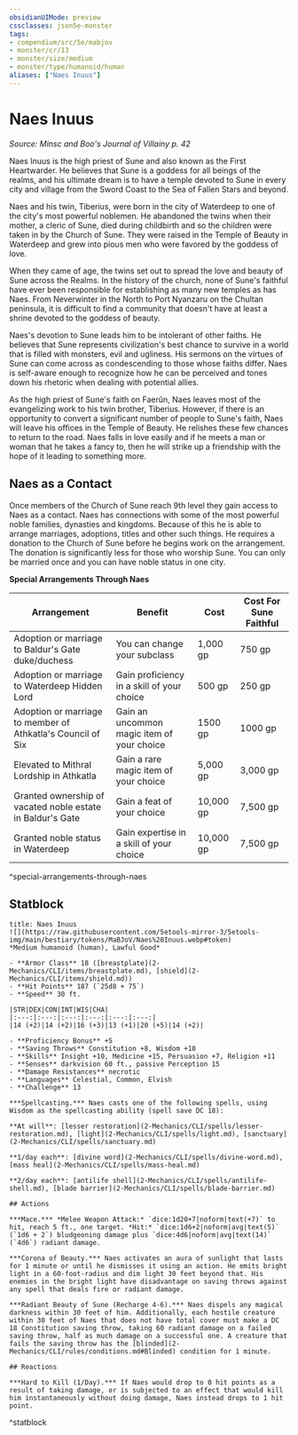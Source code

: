 ```yaml
---
obsidianUIMode: preview
cssclasses: json5e-monster
tags:
- compendium/src/5e/mabjov
- monster/cr/13
- monster/size/medium
- monster/type/humanoid/human
aliases: ["Naes Inuus"]
---
```

# Naes Inuus
*Source: Minsc and Boo's Journal of Villainy p. 42*  

Naes Inuus is the high priest of Sune and also known as the First Heartwarder. He believes that Sune is a goddess for all beings of the realms, and his ultimate dream is to have a temple devoted to Sune in every city and village from the Sword Coast to the Sea of Fallen Stars and beyond.

Naes and his twin, Tiberius, were born in the city of Waterdeep to one of the city's most powerful noblemen. He abandoned the twins when their mother, a cleric of Sune, died during childbirth and so the children were taken in by the Church of Sune. They were raised in the Temple of Beauty in Waterdeep and grew into pious men who were favored by the goddess of love.

When they came of age, the twins set out to spread the love and beauty of Sune across the Realms. In the history of the church, none of Sune's faithful have ever been responsible for establishing as many new temples as has Naes. From Neverwinter in the North to Port Nyanzaru on the Chultan peninsula, it is difficult to find a community that doesn't have at least a shrine devoted to the goddess of beauty.

Naes's devotion to Sune leads him to be intolerant of other faiths. He believes that Sune represents civilization's best chance to survive in a world that is filled with monsters, evil and ugliness. His sermons on the virtues of Sune can come across as condescending to those whose faiths differ. Naes is self-aware enough to recognize how he can be perceived and tones down his rhetoric when dealing with potential allies.

As the high priest of Sune's faith on Faerûn, Naes leaves most of the evangelizing work to his twin brother, Tiberius. However, if there is an opportunity to convert a significant number of people to Sune's faith, Naes will leave his offices in the Temple of Beauty. He relishes these few chances to return to the road. Naes falls in love easily and if he meets a man or woman that he takes a fancy to, then he will strike up a friendship with the hope of it leading to something more.

## Naes as a Contact

Once members of the Church of Sune reach 9th level they gain access to Naes as a contact. Naes has connections with some of the most powerful noble families, dynasties and kingdoms. Because of this he is able to arrange marriages, adoptions, titles and other such things. He requires a donation to the Church of Sune before he begins work on the arrangement. The donation is significantly less for those who worship Sune. You can only be married once and you can have noble status in one city.

**Special Arrangements Through Naes**

| Arrangement | Benefit | Cost | Cost For Sune Faithful |
|-------------|---------|------|------------------------|
| Adoption or marriage to Baldur's Gate duke/duchess | You can change your subclass | 1,000 gp | 750 gp |
| Adoption or marriage to Waterdeep Hidden Lord | Gain proficiency in a skill of your choice | 500 gp | 250 gp |
| Adoption or marriage to member of Athkatla's Council of Six | Gain an uncommon magic item of your choice | 1500 gp | 1000 gp |
| Elevated to Mithral Lordship in Athkatla | Gain a rare magic item of your choice | 5,000 gp | 3,000 gp |
| Granted ownership of vacated noble estate in Baldur's Gate | Gain a feat of your choice | 10,000 gp | 7,500 gp |
| Granted noble status in Waterdeep | Gain expertise in a skill of your choice | 10,000 gp | 7,500 gp |
^special-arrangements-through-naes

## Statblock

```ad-statblock
title: Naes Inuus
![](https://raw.githubusercontent.com/5etools-mirror-3/5etools-img/main/bestiary/tokens/MaBJoV/Naes%20Inuus.webp#token)
*Medium humanoid (human), Lawful Good*

- **Armor Class** 18 ([breastplate](2-Mechanics/CLI/items/breastplate.md), [shield](2-Mechanics/CLI/items/shield.md))
- **Hit Points** 187 (`25d8 + 75`)
- **Speed** 30 ft.

|STR|DEX|CON|INT|WIS|CHA|
|:---:|:---:|:---:|:---:|:---:|:---:|
|14 (+2)|14 (+2)|16 (+3)|13 (+1)|20 (+5)|14 (+2)|

- **Proficiency Bonus** +5
- **Saving Throws** Constitution +8, Wisdom +10
- **Skills** Insight +10, Medicine +15, Persuasion +7, Religion +11
- **Senses** darkvision 60 ft., passive Perception 15
- **Damage Resistances** necrotic
- **Languages** Celestial, Common, Elvish
- **Challenge** 13

***Spellcasting.*** Naes casts one of the following spells, using Wisdom as the spellcasting ability (spell save DC 18):

**At will**: [lesser restoration](2-Mechanics/CLI/spells/lesser-restoration.md), [light](2-Mechanics/CLI/spells/light.md), [sanctuary](2-Mechanics/CLI/spells/sanctuary.md)

**1/day each**: [divine word](2-Mechanics/CLI/spells/divine-word.md), [mass heal](2-Mechanics/CLI/spells/mass-heal.md)

**2/day each**: [antilife shell](2-Mechanics/CLI/spells/antilife-shell.md), [blade barrier](2-Mechanics/CLI/spells/blade-barrier.md)

## Actions

***Mace.*** *Melee Weapon Attack:* `dice:1d20+7|noform|text(+7)` to hit, reach 5 ft., one target. *Hit:* `dice:1d6+2|noform|avg|text(5)` (`1d6 + 2`) bludgeoning damage plus `dice:4d6|noform|avg|text(14)` (`4d6`) radiant damage.

***Corona of Beauty.*** Naes activates an aura of sunlight that lasts for 1 minute or until he dismisses it using an action. He emits bright light in a 60-foot-radius and dim light 30 feet beyond that. His enemies in the bright light have disadvantage on saving throws against any spell that deals fire or radiant damage.

***Radiant Beauty of Sune (Recharge 4-6).*** Naes dispels any magical darkness within 30 feet of him. Additionally, each hostile creature within 30 feet of Naes that does not have total cover must make a DC 18 Constitution saving throw, taking 60 radiant damage on a failed saving throw, half as much damage on a successful one. A creature that fails the saving throw has the [blinded](2-Mechanics/CLI/rules/conditions.md#Blinded) condition for 1 minute.

## Reactions

***Hard to Kill (1/Day).*** If Naes would drop to 0 hit points as a result of taking damage, or is subjected to an effect that would kill him instantaneously without doing damage, Naes instead drops to 1 hit point.
```
^statblock